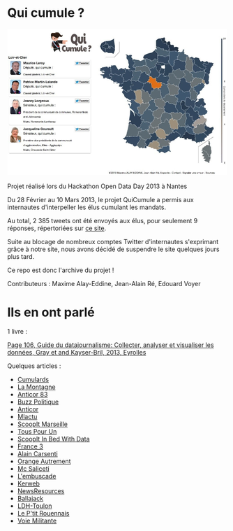 Qui cumule ?
=========

![aperçu](https://raw.githubusercontent.com/tarraschk/quicumule/master/quicumule.jpg)

Projet réalisé lors du Hackathon Open Data Day 2013 à Nantes

Du 28 Février au 10 Mars 2013, le projet QuiCumule a permis aux internautes d'interpeller les élus cumulant les mandats.

Au total, 2 385 tweets ont été envoyés aux élus, pour seulement 9 réponses, répertoriées sur [ce site](https://cumulards.wordpress.com/).

Suite au blocage de nombreux comptes Twitter d'internautes s'exprimant grâce à notre site, nous avons décidé de suspendre le site quelques jours plus tard.

Ce repo est donc l'archive du projet !

Contributeurs : Maxime Alay-Eddine, Jean-Alain Ré, Edouard Voyer

Ils en ont parlé
================

1 livre :

[Page 106, Guide du datajournalisme: Collecter, analyser et visualiser les données, Gray et and Kayser-Bril, 2013, Eyrolles](https://books.google.fr/books?id=hd5-AAAAQBAJ)

Quelques articles :

<ul>
<li><a href="http://cumulards.wordpress.com">Cumulards</a></li>
<li><a href="http://www.lamontagne.fr/auvergne/actualite/2013/02/23/un-site-pour-connaitre-les-elus-qui-cumulent-le-plus-en-auvergne-1461060.html">La Montagne</a></li>
<li><a href="http://anticor83.over-blog.com/article-quicumule-fr-le-site-pour-connaitre-les-parlementaires-cumulards-dans-votre-departement-et-le-dire-115836162.html">Anticor 83</a></li>
<li><a href="http://buzzpolitique.nicematin.com/2013/03/qui-cumule-le-site-qui-traque-les-%C3%A9lus-cumulards.html">Buzz Politique</a></li>
<li><a href="http://www.anticor.org/2013/03/04/cumul-la-transparence-sur-quicumule-fr/">Anticor</a></li>
<li><a href="http://www.mlactu.fr/article/h%C3%A9rault-gard-vaucluse-bouches-du-rh%C3%B4ne-quels-%C3%A9lus-cumulent-le-plus/687">Mlactu</a></li>
<li><a href="http://www.scoop.it/t/marseillelarevuedepresse/p/3997820866/quicumule-fr-la-liste-des-deputes-qui-cumulent-dans-les-bdr">ScoopIt Marseille</a></li>
<li><a href="http://www.touspourun.org/qui-cumule-pour-une-vraie-democratie-135393">Tous Pour Un</a></li>
<li><a href="http://www.scoop.it/t/in-bed-with-data/p/3997698912/qui-cumule-pour-une-vraie-democratie">ScoopIt In Bed With Data</a></li>
<li><a href="http://provence-alpes.france3.fr/">France 3</a></li>
<li><a href="http://www.alain-carsenti.com/article-cumul-des-mandats-la-pression-c-est-maintenant-115901145.html">Alain Carsenti</a></li>
<li><a href="http://orangeautrement.over-blog.com/article-cumulard-confus-115905216.html">Orange Autrement</a></li>
<li><a href="http://mc.saliceti.free.fr/spip.php?article22726">Mc Saliceti</a></li>
<li><a href="http://lembuscade.wordpress.com/2013/03/05/ces-cumulards-que-le-ps-laisse-tranquille-mais-que-twitter-agite/">L'embuscade</a></li>
<li><a href="http://blog.kerweb.fr/post/44699060325/qui-cumule">Kerweb</a></li>
<li><a href="http://www.newsresources.org/donnees-fleuries-5">NewsResources</a></li>
<li><a href="http://www.ballajack.com/cumulards-qui-cumule">Ballajack</a></li>
<li><a href="http://ldh-toulon.net/spip.php?article5358">LDH-Toulon</a></li>
<li><a href="http://www.leptitrouennais.com/blog/qui-cumule-qui.html">Le P'tit Rouennais</a></li>
<li><a href="http://www.voie-militante.com/haute-normandie/eure/nos-cumulards-eurois/">Voie Militante</a></li>
</ul>
